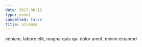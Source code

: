 ```yaml
---
date: 2017-06-13
type: event
cancelled: false
title: ullamco
---
```

veniam, labore elit, magna quis qui dolor amet, minim eiusmod